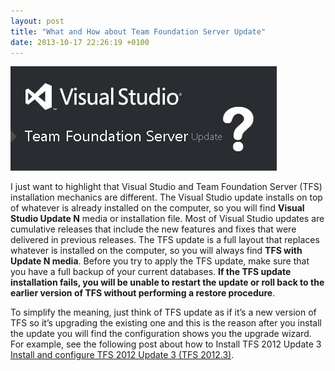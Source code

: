 ```yaml
---
layout: post
title: "What and How about Team Foundation Server Update"
date: 2013-10-17 22:26:19 +0100
---
```


![TFS Update](/assets/img/2013/10/tfs-update.jpg)

I just want to highlight that Visual Studio and Team Foundation Server (TFS) installation mechanics are different. The Visual Studio update installs on top of whatever is already installed on the computer, so you will find **Visual Studio Update N** media or installation file. Most of Visual Studio updates are cumulative releases that include the new features and fixes that were delivered in previous releases. The TFS update is a full layout that replaces whatever is installed on the computer, so you will always find **TFS with Update N media**. Before you try to apply the TFS update, make sure that you have a full backup of your current databases. **If the TFS update installation fails, you will be unable to restart the update or roll back to the earlier version of TFS without performing a restore procedure**.

To simplify the meaning, just think of TFS update as if it’s a new version of TFS so it’s upgrading the existing one and this is the reason after you install the update you will find the configuration shows you the upgrade wizard. For example, see the following post about how to Install TFS 2012 Update 3 [Install and configure TFS 2012 Update 3 (TFS 2012.3)](https://mohamedradwan-devops.github.io/posts/install-and-configure-tfs-2012-update-3-tfs-2012-3/ "Install and configure TFS 2012 Update 3 (TFS 2012.3)").
